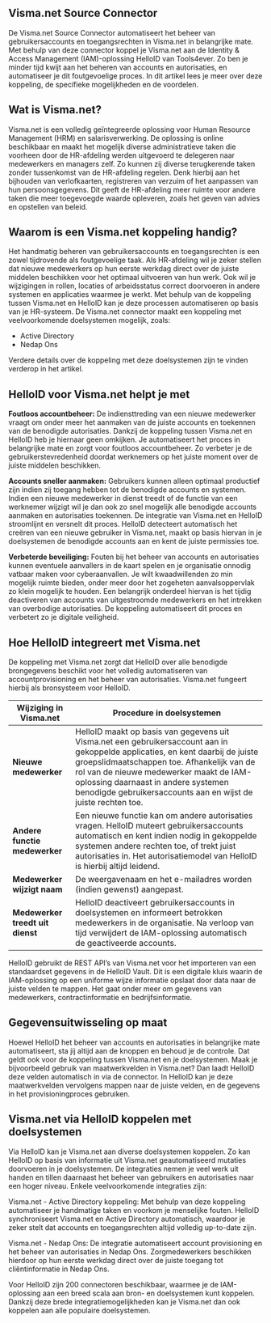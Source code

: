 ## Visma.net Source Connector

De Visma.net Source Connector automatiseert het beheer van gebruikersaccounts en toegangsrechten in Visma.net in belangrijke mate. Met behulp van deze connector koppel je Visma.net aan de Identity & Access Management (IAM)-oplossing HelloID van Tools4ever. Zo ben je minder tijd kwijt aan het beheren van accounts en autorisaties, en automatiseer je dit foutgevoelige proces. In dit artikel lees je meer over deze koppeling, de specifieke mogelijkheden en de voordelen.

## Wat is Visma.net?

Visma.net is een volledig geïntegreerde oplossing voor Human Resource Management (HRM) en salarisverwerking. De oplossing is online beschikbaar en maakt het mogelijk diverse administratieve taken die voorheen door de HR-afdeling werden uitgevoerd te delegeren naar medewerkers en managers zelf. Zo kunnen zij diverse terugkerende taken zonder tussenkomst van de HR-afdeling regelen. Denk hierbij aan het bijhouden van verlofkaarten, registreren van verzuim of het aanpassen van hun persoonsgegevens. Dit geeft de HR-afdeling meer ruimte voor andere taken die meer toegevoegde waarde opleveren, zoals het geven van advies en opstellen van beleid.

## Waarom is een Visma.net koppeling handig?

Het handmatig beheren van gebruikersaccounts en toegangsrechten is een zowel tijdrovende als foutgevoelige taak. Als HR-afdeling wil je zeker stellen dat nieuwe medewerkers op hun eerste werkdag direct over de juiste middelen beschikken voor het optimaal uitvoeren van hun werk. Ook wil je wijzigingen in rollen, locaties of arbeidsstatus correct doorvoeren in andere systemen en applicaties waarmee je werkt. Met behulp van de koppeling tussen Visma.net en HelloID kan je deze processen automatiseren op basis van je HR-systeem. De Visma.net connector maakt een koppeling met veelvoorkomende doelsystemen mogelijk, zoals:

*	Active Directory
*	Nedap Ons

Verdere details over de koppeling met deze doelsystemen zijn te vinden verderop in het artikel.

## HelloID voor Visma.net helpt je met

**Foutloos accountbeheer:** De indiensttreding van een nieuwe medewerker vraagt om onder meer het aanmaken van de juiste accounts en toekennen van de benodigde autorisaties. Dankzij de koppeling tussen Visma.net en HelloID heb je hiernaar geen omkijken. Je automatiseert het proces in belangrijke mate en zorgt voor foutloos accountbeheer. Zo verbeter je de gebruikerstevredenheid doordat werknemers op het juiste moment over de juiste middelen beschikken.

**Accounts sneller aanmaken:** Gebruikers kunnen alleen optimaal productief zijn indien zij toegang hebben tot de benodigde accounts en systemen. Indien een nieuwe medewerker in dienst treedt of de functie van een werknemer wijzigt wil je dan ook zo snel mogelijk alle benodigde accounts aanmaken en autorisaties toekennen. De integratie van Visma.net en HelloID stroomlijnt en versnelt dit proces. HelloID detecteert automatisch het creëren van een nieuwe gebruiker in Visma.net, maakt op basis hiervan in je doelsystemen de benodigde accounts aan en kent de juiste permissies toe. 

**Verbeterde beveiliging:** Fouten bij het beheer van accounts en autorisaties kunnen eventuele aanvallers in de kaart spelen en je organisatie onnodig vatbaar maken voor cyberaanvallen. Je wilt kwaadwillenden zo min mogelijk ruimte bieden, onder meer door het zogeheten aanvalsoppervlak zo klein mogelijk te houden. Een belangrijk onderdeel hiervan is het tijdig deactiveren van accounts van uitgestroomde medewerkers en het intrekken van overbodige autorisaties. De koppeling automatiseert dit proces en verbetert zo je digitale veiligheid. 

## Hoe HelloID integreert met Visma.net

De koppeling met Visma.net zorgt dat HelloID over alle benodigde brongegevens beschikt voor het volledig automatiseren van accountprovisioning en het beheer van autorisaties. Visma.net fungeert hierbij als bronsysteem voor HelloID. 

| Wijziging in Visma.net	| Procedure in doelsystemen |
| ------------------------| --------------------------| 
| **Nieuwe medewerker** | 	HelloID maakt op basis van gegevens uit Visma.net een gebruikersaccount aan in gekoppelde applicaties, en kent daarbij de juiste groepslidmaatschappen toe. Afhankelijk van de rol van de nieuwe medewerker maakt de IAM-oplossing daarnaast in andere systemen benodigde gebruikersaccounts aan en wijst de juiste rechten toe.| 
| **Andere functie medewerker** |	Een nieuwe functie kan om andere autorisaties vragen. HelloID muteert gebruikersaccounts automatisch en kent indien nodig in gekoppelde systemen andere rechten toe, of trekt juist autorisaties in. Het autorisatiemodel van HelloID is hierbij altijd leidend.| 
| **Medewerker wijzigt naam** |	De weergavenaam en het e-mailadres worden (indien gewenst) aangepast.| 
| **Medewerker treedt uit dienst** |	HelloID deactiveert gebruikersaccounts in doelsystemen en informeert betrokken medewerkers in de organisatie. Na verloop van tijd verwijdert de IAM-oplossing automatisch de geactiveerde accounts.| 


HelloID gebruikt de REST API’s van Visma.net voor het importeren van een standaardset gegevens in de HelloID Vault. Dit is een digitale kluis waarin de IAM-oplossing op een uniforme wijze informatie opslaat door data naar de juiste velden te mappen. Het gaat onder meer om gegevens van medewerkers, contractinformatie en bedrijfsinformatie.

## Gegevensuitwisseling op maat

Hoewel HelloID het beheer van accounts en autorisaties in belangrijke mate automatiseert, sta jij altijd aan de knoppen en behoud je de controle. Dat geldt ook voor de koppeling tussen Visma.net en je doelsystemen. Maak je bijvoorbeeld gebruik van maatwerkvelden in Visma.net? Dan laadt HelloID deze velden automatisch in via de connector. In HelloID kan je deze maatwerkvelden vervolgens mappen naar de juiste velden, en de gegevens in het provisioningproces gebruiken.

## Visma.net via HelloID koppelen met doelsystemen

Via HelloID kan je Visma.net aan diverse doelsystemen koppelen. Zo kan HelloID op basis van informatie uit Visma.net geautomatiseerd mutaties doorvoeren in je doelsystemen. De integraties nemen je veel werk uit handen en tillen daarnaast het beheer van gebruikers en autorisaties naar een hoger niveau. Enkele veelvoorkomende integraties zijn:

Visma.net - Active Directory koppeling: Met behulp van deze koppeling automatiseer je handmatige taken en voorkom je menselijke fouten. HelloID synchroniseert Visma.net en Active Directory automatisch, waardoor je zeker stelt dat accounts en toegangsrechten altijd volledig up-to-date zijn.

Visma.net - Nedap Ons: De integratie automatiseert account provisioning en het beheer van autorisaties in Nedap Ons. Zorgmedewerkers beschikken hierdoor op hun eerste werkdag direct over de juiste toegang tot cliëntinformatie in Nedap Ons. 

Voor HelloID zijn 200 connectoren beschikbaar, waarmee je de IAM-oplossing aan een breed scala aan bron- en doelsystemen kunt koppelen. Dankzij deze brede integratiemogelijkheden kan je Visma.net dan ook koppelen aan alle populaire doelsystemen.
